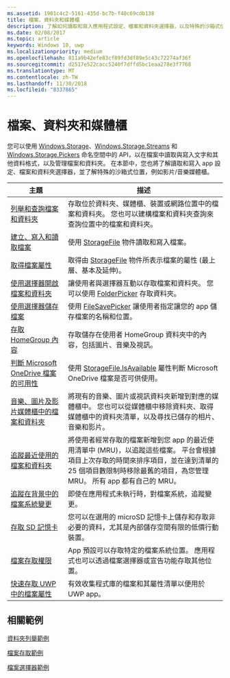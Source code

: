 ```yaml
---
ms.assetid: 1901c4c2-5161-435d-bc7b-f40c69cdb138
title: 檔案、資料夾和媒體櫃
description: 了解如何讀取和寫入應用程式設定、檔案和資料夾選擇器，以及特殊的沙箱式位置，例如影片/音樂媒體櫃。
ms.date: 02/08/2017
ms.topic: article
keywords: Windows 10, uwp
ms.localizationpriority: medium
ms.openlocfilehash: 811a9b42efe83cf89fd3df89e5c43c72274af36f
ms.sourcegitcommit: d2517e522cacc5240f7dffd5bc1eaa278e3f7768
ms.translationtype: MT
ms.contentlocale: zh-TW
ms.lasthandoff: 11/30/2018
ms.locfileid: "8337865"
---
```

 # <a name="files-folders-and-libraries"></a>檔案、資料夾和媒體櫃


您可以使用 [Windows.Storage](https://msdn.microsoft.com/library/windows/apps/br227346)、[Windows.Storage.Streams](https://msdn.microsoft.com/library/windows/apps/br241791) 和 [Windows.Storage.Pickers](https://msdn.microsoft.com/library/windows/apps/br207928) 命名空間中的 API，以在檔案中讀取與寫入文字和其他資料格式，以及管理檔案和資料夾。 在本節中，您也將了解讀取和寫入 app 設定、檔案和資料夾選擇器，並了解特殊的沙箱式位置，例如影片/音樂媒體櫃。

| 主題 | 描述  |
|-------|--------------|
| [列舉和查詢檔案和資料夾](quickstart-listing-files-and-folders.md) | 存取位於資料夾、媒體櫃、裝置或網路位置中的檔案和資料夾。 您也可以建構檔案和資料夾查詢來查詢位置中的檔案和資料夾。 |
| [建立、寫入和讀取檔案](quickstart-reading-and-writing-files.md) | 使用 [StorageFile](https://msdn.microsoft.com/library/windows/apps/br227171) 物件讀取和寫入檔案。 |
| [取得檔案屬性](quickstart-getting-file-properties.md) | 取得由 [StorageFile](https://msdn.microsoft.com/library/windows/apps/br227171) 物件所表示檔案的屬性 (最上層、基本及延伸)。 |
| [使用選擇器開啟檔案和資料夾](quickstart-using-file-and-folder-pickers.md) | 讓使用者與選擇器互動以存取檔案和資料夾。 您可以使用 [FolderPicker](https://msdn.microsoft.com/library/windows/apps/br207881) 存取資料夾。 |
| [使用選擇器儲存檔案](quickstart-save-a-file-with-a-picker.md) | 使用 [FileSavePicker](https://msdn.microsoft.com/library/windows/apps/br207871) 讓使用者指定讓您的 app 儲存檔案的名稱和位置。 |
| [存取 HomeGroup 內容](quickstart-accessing-homegroup-content.md) | 存取儲存在使用者 HomeGroup 資料夾中的內容，包括圖片、音樂及視訊。 |
| [判斷 Microsoft OneDrive 檔案的可用性](quickstart-determining-availability-of-microsoft-onedrive-files.md) | 使用 [StorageFile.IsAvailable](https://msdn.microsoft.com/library/windows/apps/windows.storage.storagefile.isavailable.aspx) 屬性判斷 Microsoft OneDrive 檔案是否可供使用。 |
| [音樂、圖片及影片媒體櫃中的檔案和資料夾](quickstart-managing-folders-in-the-music-pictures-and-videos-libraries.md) | 將現有的音樂、圖片或視訊資料夾新增到對應的媒體櫃中。 您也可以從媒體櫃中移除資料夾、取得媒體櫃中的資料夾清單，以及尋找已儲存的相片、音樂和影片。 |
| [追蹤最近使用的檔案和資料夾](how-to-track-recently-used-files-and-folders.md) | 將使用者經常存取的檔案新增到您 app 的最近使用清單中 (MRU)，以追蹤這些檔案。 平台會根據項目上次存取的時間來排序項目，並在達到清單的 25 個項目數限制時移除最舊的項目，為您管理 MRU。 所有 app 都有自己的 MRU。 |
| [追蹤在背景中的檔案系統變更](change-tracking-filesystem.md) | 即使在應用程式未執行時，對檔案系統，追蹤變更。|
| [存取 SD 記憶卡](access-the-sd-card.md) | 您可以在選用的 microSD 記憶卡上儲存和存取非必要的資料，尤其是內部儲存空間有限的低價行動裝置。 |
| [檔案存取權限](file-access-permissions.md) | App 預設可以存取特定的檔案系統位置。 應用程式也可以透過檔案選擇器或宣告功能存取其他位置。 |
| [快速存取 UWP 中的檔案屬性](fast-file-properties.md) | 有效收集程式庫的檔案和其屬性清單以便用於 UWP app。 |

## <a name="related-samples"></a>相關範例
[資料夾列舉範例](http://go.microsoft.com/fwlink/p/?linkid=619993)

[檔案存取範例](http://go.microsoft.com/fwlink/p/?linkid=619995)

[檔案選擇器範例](http://go.microsoft.com/fwlink/p/?linkid=619994)
 

 
